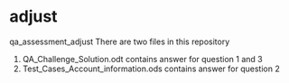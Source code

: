 # adjust
qa_assessment_adjust
There are two files in this repository 
1. QA_Challenge_Solution.odt contains answer for question 1 and 3
2. Test_Cases_Account_information.ods contains answer for question 2
